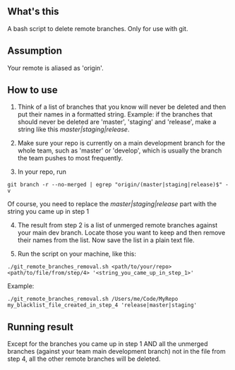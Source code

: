 ## What's this

A bash script to delete remote branches. Only for use with git.


## Assumption

Your remote is aliased as 'origin'.

## How to use

1. Think of a list of branches that you know will never be deleted and then put their names in a formatted string. Example: if the branches that should never be deleted are 'master', 'staging' and 'release', make a string like this *master|staging|release*.

2. Make sure your repo is currently on a main development branch for the whole team, such as 'master' or 'develop', which is usually the branch the team pushes to most frequently.

3. In your repo, run 
```
git branch -r --no-merged | egrep "origin/(master|staging|release)$" -v
```
Of course, you need to replace the *master|staging|release* part with the string you came up in step 1

4. The result from step 2 is a list of unmerged remote branches against your main dev branch. Locate those you want to keep and then remove their names from the list. Now save the list in a plain text file.

5. Run the script on your machine, like this: 
```
./git_remote_branches_removal.sh <path/to/your/repo> <path/to/file/from/step/4> '<string_you_came_up_in_step_1>'
```

Example: 
```
./git_remote_branches_removal.sh /Users/me/Code/MyRepo my_blacklist_file_created_in_step_4 'release|master|staging'
```

## Running result

Except for the branches you came up in step 1 AND all the unmerged branches (against your team main development branch) not in the file from step 4, all the other remote branches will be deleted. 